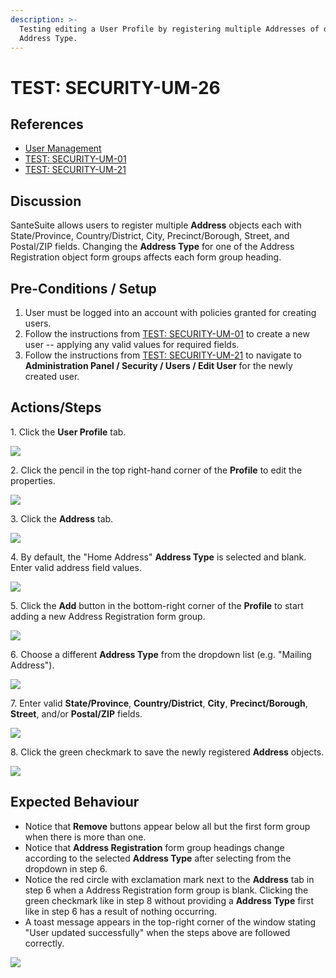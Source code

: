 ```yaml
---
description: >-
  Testing editing a User Profile by registering multiple Addresses of different
  Address Type.
---
```


# TEST: SECURITY-UM-26

## References

* [User Management](broken-reference)
* [TEST: SECURITY-UM-01](test-security-um-01.md)
* [TEST: SECURITY-UM-21](test-security-um-21.md)

## Discussion

SanteSuite allows users to register multiple **Address** objects each with State/Province, Country/District, City, Precinct/Borough, Street, and Postal/ZIP fields. Changing the **Address Type** for one of the Address Registration object form groups affects each form group heading.

## Pre-Conditions / Setup

1. User must be logged into an account with policies granted for creating users.
2. Follow the instructions from [TEST: SECURITY-UM-01](test-security-um-01.md) to create a new user -- applying any valid values for required fields.
3. Follow the instructions from [TEST: SECURITY-UM-21](test-security-um-21.md) to navigate to **Administration Panel / Security / Users / Edit User** for the newly created user.

## Actions/Steps

1\. Click the **User Profile** tab.

![](<../../../../../../.gitbook/assets/image (265).png>)

2\. Click the pencil in the top right-hand corner of the **Profile** to edit the properties.&#x20;

![](<../../../../../../.gitbook/assets/image (272).png>)

3\. Click the **Address** tab.

![](<../../../../../../.gitbook/assets/image (284).png>)

4\. By default, the "Home Address" **Address Type** is selected and blank. Enter valid address field values.

![](<../../../../../../.gitbook/assets/image (274).png>)

5\. Click the **Add** button in the bottom-right corner of the **Profile** to start adding a new Address Registration form group.

![](<../../../../../../.gitbook/assets/image (245).png>)

6\. Choose a different **Address Type** from the dropdown list (e.g. "Mailing Address").

![](<../../../../../../.gitbook/assets/image (259).png>)

7\. Enter valid **State/Province**, **Country/District**, **City**, **Precinct/Borough**, **Street**, and/or **Postal/ZIP** fields.

![](<../../../../../../.gitbook/assets/image (280).png>)

8\. Click the green checkmark to save the newly registered **Address** objects.

![](<../../../../../../.gitbook/assets/image (264).png>)

## Expected Behaviour

* Notice that **Remove** buttons appear below all but the first form group when there is more than one.
* Notice that **Address Registration** form group headings change according to the selected **Address Type** after selecting from the dropdown in step 6.
* Notice the red circle with exclamation mark next to the **Address** tab in step 6 when a Address Registration form group is blank. Clicking the green checkmark like in step 8 without providing a **Address Type** first like in step 6 has a result of nothing occurring.
* A toast message appears in the top-right corner of the window stating "User updated successfully" when the steps above are followed correctly.

![](<../../../../../../.gitbook/assets/image (269).png>)
